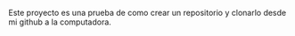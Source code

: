 Este proyecto es una prueba de como crear un repositorio y clonarlo desde mi github a la computadora.

